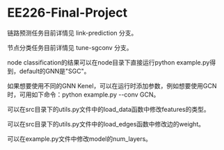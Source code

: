 # EE226-Final-Project

链路预测任务目前详情见 link-prediction 分支。  

节点分类任务目前详情见 tune-sgconv 分支。


node classification的结果可以在node目录下直接运行python example.py得到，default的GNN是"SGC"。

如果想要使用不同的GNN Kenel，可以在运行时添加参数，例如想要使用GCN时，可用如下命令：python example.py --conv GCN。

可以在src目录下的utils.py文件中的load_data函数中修改features的类型。

可以在src目录下的utils.py文件中的load_edges函数中修改边的weight。

可以在example.py文件中修改model的num_layers。
